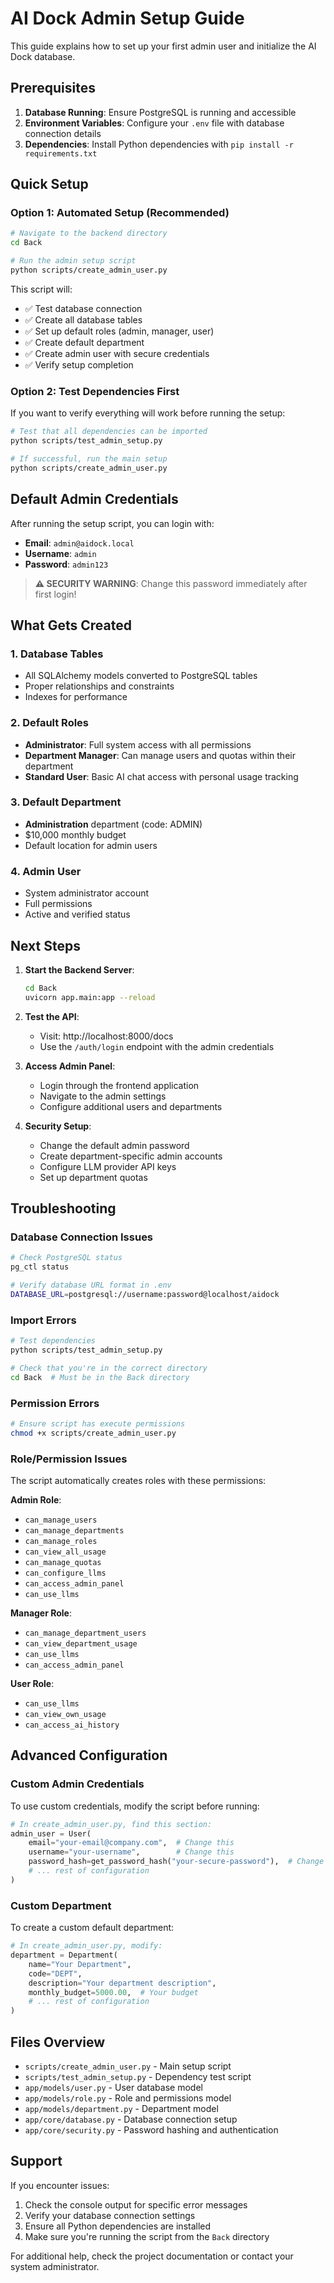 # AI Dock Admin Setup Guide

This guide explains how to set up your first admin user and initialize the AI Dock database.

## Prerequisites

1. **Database Running**: Ensure PostgreSQL is running and accessible
2. **Environment Variables**: Configure your `.env` file with database connection details
3. **Dependencies**: Install Python dependencies with `pip install -r requirements.txt`

## Quick Setup

### Option 1: Automated Setup (Recommended)

```bash
# Navigate to the backend directory
cd Back

# Run the admin setup script
python scripts/create_admin_user.py
```

This script will:
- ✅ Test database connection
- ✅ Create all database tables
- ✅ Set up default roles (admin, manager, user)
- ✅ Create default department
- ✅ Create admin user with secure credentials
- ✅ Verify setup completion

### Option 2: Test Dependencies First

If you want to verify everything will work before running the setup:

```bash
# Test that all dependencies can be imported
python scripts/test_admin_setup.py

# If successful, run the main setup
python scripts/create_admin_user.py
```

## Default Admin Credentials

After running the setup script, you can login with:

- **Email**: `admin@aidock.local`
- **Username**: `admin`
- **Password**: `admin123`

> **⚠️ SECURITY WARNING**: Change this password immediately after first login!

## What Gets Created

### 1. Database Tables
- All SQLAlchemy models converted to PostgreSQL tables
- Proper relationships and constraints
- Indexes for performance

### 2. Default Roles
- **Administrator**: Full system access with all permissions
- **Department Manager**: Can manage users and quotas within their department
- **Standard User**: Basic AI chat access with personal usage tracking

### 3. Default Department
- **Administration** department (code: ADMIN)
- $10,000 monthly budget
- Default location for admin users

### 4. Admin User
- System administrator account
- Full permissions
- Active and verified status

## Next Steps

1. **Start the Backend Server**:
   ```bash
   cd Back
   uvicorn app.main:app --reload
   ```

2. **Test the API**:
   - Visit: http://localhost:8000/docs
   - Use the `/auth/login` endpoint with the admin credentials

3. **Access Admin Panel**:
   - Login through the frontend application
   - Navigate to the admin settings
   - Configure additional users and departments

4. **Security Setup**:
   - Change the default admin password
   - Create department-specific admin accounts
   - Configure LLM provider API keys
   - Set up department quotas

## Troubleshooting

### Database Connection Issues

```bash
# Check PostgreSQL status
pg_ctl status

# Verify database URL format in .env
DATABASE_URL=postgresql://username:password@localhost/aidock
```

### Import Errors

```bash
# Test dependencies
python scripts/test_admin_setup.py

# Check that you're in the correct directory
cd Back  # Must be in the Back directory
```

### Permission Errors

```bash
# Ensure script has execute permissions
chmod +x scripts/create_admin_user.py
```

### Role/Permission Issues

The script automatically creates roles with these permissions:

**Admin Role**:
- `can_manage_users`
- `can_manage_departments`
- `can_manage_roles`
- `can_view_all_usage`
- `can_manage_quotas`
- `can_configure_llms`
- `can_access_admin_panel`
- `can_use_llms`

**Manager Role**:
- `can_manage_department_users`
- `can_view_department_usage`
- `can_use_llms`
- `can_access_admin_panel`

**User Role**:
- `can_use_llms`
- `can_view_own_usage`
- `can_access_ai_history`

## Advanced Configuration

### Custom Admin Credentials

To use custom credentials, modify the script before running:

```python
# In create_admin_user.py, find this section:
admin_user = User(
    email="your-email@company.com",  # Change this
    username="your-username",        # Change this
    password_hash=get_password_hash("your-secure-password"),  # Change this
    # ... rest of configuration
)
```

### Custom Department

To create a custom default department:

```python
# In create_admin_user.py, modify:
department = Department(
    name="Your Department",
    code="DEPT",
    description="Your department description",
    monthly_budget=5000.00,  # Your budget
    # ... rest of configuration
)
```

## Files Overview

- `scripts/create_admin_user.py` - Main setup script
- `scripts/test_admin_setup.py` - Dependency test script
- `app/models/user.py` - User database model
- `app/models/role.py` - Role and permissions model
- `app/models/department.py` - Department model
- `app/core/database.py` - Database connection setup
- `app/core/security.py` - Password hashing and authentication

## Support

If you encounter issues:

1. Check the console output for specific error messages
2. Verify your database connection settings
3. Ensure all Python dependencies are installed
4. Make sure you're running the script from the `Back` directory

For additional help, check the project documentation or contact your system administrator.
